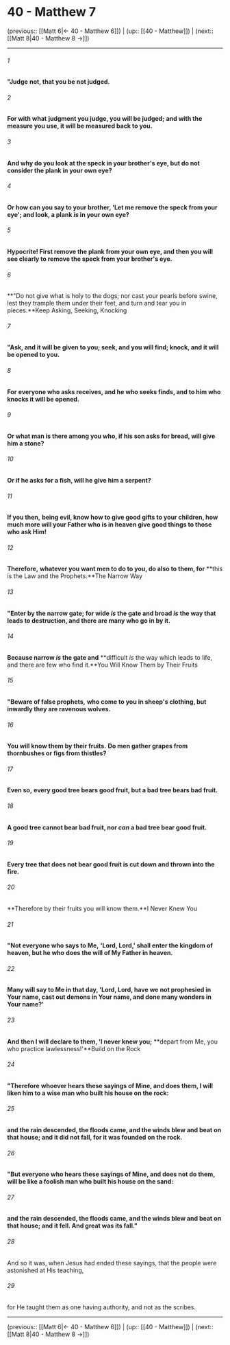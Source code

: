 # 40 - Matthew 7

(previous:: [[Matt 6|← 40 - Matthew 6]]) | (up:: [[40 - Matthew]]) | (next:: [[Matt 8|40 - Matthew 8 →]])

***


###### 1 
**"Judge** **not, that you be not judged.** 

###### 2 
**For with what** **judgment you judge, you will be judged;** **and with the measure you use, it will be measured back to you.** 

###### 3 
**And why do you look at the speck in your brother's eye, but do not consider the plank in your own eye?** 

###### 4 
**Or how can you say to your brother, 'Let me remove the speck from your eye'; and look, a plank _is_ in your own eye?** 

###### 5 
**Hypocrite! First remove the plank from your own eye, and then you will see clearly to remove the speck from your brother's eye.** 

###### 6 
**"Do not give what is holy to the dogs; nor cast your pearls before swine, lest they trample them under their feet, and turn and tear you in pieces.**Keep Asking, Seeking, Knocking 

###### 7 
**"Ask, and it will be given to you; seek, and you will find; knock, and it will be opened to you.** 

###### 8 
**For** **everyone who asks receives, and he who seeks finds, and to him who knocks it will be opened.** 

###### 9 
**Or what man is there among you who, if his son asks for bread, will give him a stone?** 

###### 10 
**Or if he asks for a fish, will he give him a serpent?** 

###### 11 
**If you then,** **being evil, know how to give good gifts to your children, how much more will your Father who is in heaven give good things to those who ask Him!** 

###### 12 
**Therefore,** **whatever you want men to do to you, do also to them, for** **this is the Law and the Prophets.**The Narrow Way 

###### 13 
**"Enter by the narrow gate; for wide _is_ the gate and broad _is_ the way that leads to destruction, and there are many who go in by it.** 

###### 14 
**Because narrow _is_ the gate and** **difficult _is_ the way which leads to life, and there are few who find it.**You Will Know Them by Their Fruits 

###### 15 
**"Beware of false prophets,** **who come to you in sheep's clothing, but inwardly they are ravenous wolves.** 

###### 16 
**You will know them by their fruits.** **Do men gather grapes from thornbushes or figs from thistles?** 

###### 17 
**Even so,** **every good tree bears good fruit, but a bad tree bears bad fruit.** 

###### 18 
**A good tree cannot bear bad fruit, nor _can_ a bad tree bear good fruit.** 

###### 19 
**Every tree that does not bear good fruit is cut down and thrown into the fire.** 

###### 20 
**Therefore by their fruits you will know them.**I Never Knew You 

###### 21 
**"Not everyone who says to Me,** **'Lord, Lord,' shall enter the kingdom of heaven, but he who** **does the will of My Father in heaven.** 

###### 22 
**Many will say to Me in that day, 'Lord, Lord, have we** **not prophesied in Your name, cast out demons in Your name, and done many wonders in Your name?'** 

###### 23 
**And** **then I will declare to them, 'I never knew you;** **depart from Me, you who practice lawlessness!'**Build on the Rock 

###### 24 
**"Therefore** **whoever hears these sayings of Mine, and does them, I will liken him to a wise man who built his house on the rock:** 

###### 25 
**and the rain descended, the floods came, and the winds blew and beat on that house; and it did not fall, for it was founded on the rock.** 

###### 26 
**"But everyone who hears these sayings of Mine, and does not do them, will be like a foolish man who built his house on the sand:** 

###### 27 
**and the rain descended, the floods came, and the winds blew and beat on that house; and it fell. And great was its fall."** 

###### 28 
And so it was, when Jesus had ended these sayings, that the people were astonished at His teaching, 

###### 29 
for He taught them as one having authority, and not as the scribes.

***

(previous:: [[Matt 6|← 40 - Matthew 6]]) | (up:: [[40 - Matthew]]) | (next:: [[Matt 8|40 - Matthew 8 →]])
